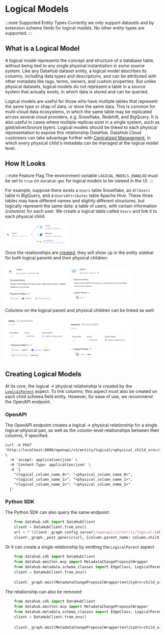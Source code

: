 # Logical Models

:::note Supported Entity Types
Currently we only support datasets and by extension schema fields for logical models. No other entity types are supported.
:::

## What is a Logical Model

A logical model represents the concept and structure of a database table, without being tied to any single physical instantiation in some source system. Like any DataHub dataset entity, a logical model describes its columns, including data types and descriptions, and can be attributed with other metadata like tags, terms, owners, and custom properties. But unlike physical datasets, logical models do not represent a table in a source system that actually exists, in which data is stored and can be queried.

Logical models are useful for those who have multiple tables that represent the same type or shap of data, or store the same data. This is common for multi-cloud data ecosystems, in which the same table may be replicated across several cloud providers, e.g. Snowflake, Redshift, and BigQuery. It is also useful in cases where multiple replicas exist in a single system, such as gold/silver/bronze layers. Logical models should be linked to each physical representation to expose this relationship DataHub. DataHub Cloud customers can take advantage further with [Centralized Management](./centralized-management.md), in which every physical child's metadata can be managed at the logical model level.

## How It Looks

:::note Feature Flag
The environment variable `LOGICAL_MODELS_ENABLED` must be set to `true` on `datahub-gms` for logical models to be viewed in the UI.
:::

For example, suppose there exists a `Users` table Snowflake, an `AllUsers` table in BigQuery, and a `UsersAttributes` table Apache Hive. These three tables may have different names and slightly different structures, but logically represent the same data: a table of users, with certain information (columns) for each user. We create a logical table called `Users` and link it to each physical child:

<p style={{ display: "flex", flexDirection: "row", justifyContent: "center", gap: "60px" }}>
    <img width="40%" src="https://raw.githubusercontent.com/datahub-project/static-assets/main/imgs/logical/relationship-diagram.png" />
</p>

Once the relationships are [created](#creating-logical-models), they will show up in the entity sidebar for both logical parents and their physical children:

<p style={{ display: "flex", flexDirection: "row", justifyContent: "center", gap: "60px" }}>
    <img width="40%" src="https://raw.githubusercontent.com/datahub-project/static-assets/main/imgs/logical/logical-parent.png" />
    <img width="40%" src="https://raw.githubusercontent.com/datahub-project/static-assets/main/imgs/logical/physical-child.png" />
</p>

Columns on the logical parent and physical children can be linked as well:

<p style={{ display: "flex", flexDirection: "row", justifyContent: "center", gap: "60px" }}>
    <img width="40%" src="https://raw.githubusercontent.com/datahub-project/static-assets/main/imgs/logical/logical-parent-column.png" />
    <img width="40%" src="https://raw.githubusercontent.com/datahub-project/static-assets/main/imgs/logical/physical-child-column.png" />
</p>

## Creating Logical Models

At its core, the logical -> physical relationship is created by the [`LogicalParent`](../../../generated/metamodel/entities/dataset.md#logicalparent) aspect. To link columns, this aspect must also be created on each child schmea field entity. However, for ease of use, we recommend the OpenAPI endpoint.

### OpenAPI

The OpenAPI endpoint creates a logical -> physical relationship for a single logical-physical pair, as well as the column-level relationships between their columns, if specified.

```shell
curl -X POST 'http://localhost:8080/openapi/v3/entity/logical/<physical_child_urn>/relationship/physicalInstanceOf/<logical_model_urn>' \
  -H 'accept: application/json' \
  -H 'Content-Type: application/json' \
  -d '{
    "<logical_column_name_0>": "<physical_column_name_0>",
    "<logical_column_name_1>": "<physical_column_name_1>",
    "<logical_column_name_2>": "<physical_column_name_2>"
  }'
```

### Python SDK

The Python SDK can also query the same endpoint:

```python
    from datahub.sdk import DataHubClient
    client = DataHubClient.from_env()
    url = f"{client._graph.config.server}/openapi/v3/entity/logical/{child_urn}/relationship/physicalInstanceOf/{parent_urn}"
    client._graph._post_generic(url, {column.parent_name: column.child_name for column in columns})
```

Or it can create a single relationship by emitting the `LogicalParent` aspect.

```python
    from datahub.sdk import DataHubClient
    from datahub.emitter.mcp import MetadataChangeProposalWrapper
    from datahub.metadata.schema_classes import EdgeClass, LogicalParentClass
    client = DataHubClient.from_env()

    client._graph.emit(MetadataChangeProposalWrapper(entityUrn=child_urn, aspect=LogicalParentClass(parent=EdgeClass(destinationUrn=parent_urn))))
```

The relationship can also be removed:

```python
    from datahub.sdk import DataHubClient
    from datahub.emitter.mcp import MetadataChangeProposalWrapper
    from datahub.metadata.schema_classes import EdgeClass, LogicalParentClass
    client = DataHubClient.from_env()

    client._graph.emit(MetadataChangeProposalWrapper(entityUrn=child_urn, aspect=LogicalParentClass(parent=None)))
```
